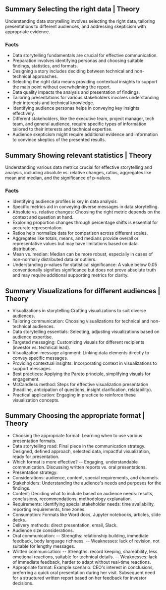 ## Summary Selecting the right data | Theory
Understanding data storytelling involves selecting the right data, tailoring presentations to different audiences, and addressing skepticism with appropriate evidence.

### Facts
- Data storytelling fundamentals are crucial for effective communication.
- Preparation involves identifying personas and choosing suitable findings, statistics, and formats.
- Designing a story includes deciding between technical and non-technical approaches.
- Selecting the right data means providing contextual insights to support the main point without overwhelming the report.
- Data quality impacts the analysis and presentation of findings.
- Tailoring presentations for various stakeholders involves understanding their interests and technical knowledge.
- Identifying audience personas helps in conveying key insights effectively.
- Different stakeholders, like the executive team, project manager, tech team, and general audience, require specific types of information tailored to their interests and technical expertise.
- Audience skepticism might require additional evidence and information to convince skeptics of the presented results.

## Summary Showing relevant statistics | Theory
Understanding various data metrics crucial for effective storytelling and analysis, including absolute vs. relative changes, ratios, aggregates like mean and median, and the significance of p-values.

### Facts
- Identifying audience profiles is key in data analysis.
- Specific metrics aid in conveying diverse messages in data storytelling.
- Absolute vs. relative changes: Choosing the right metric depends on the context and question at hand.
- Exploring proportion changes through percentage shifts is essential for accurate representation.
- Ratios help normalize data for comparison across different scales.
- Aggregates like totals, means, and medians provide overall or representative values but may have limitations based on data distribution.
- Mean vs. median: Median can be more robust, especially in cases of non-normally distributed data or outliers.
- Understanding p-values for statistical significance: A value below 0.05 conventionally signifies significance but does not prove absolute truth and may require additional supporting metrics for clarity.

## Summary Visualizations for different audiences | Theory
- Visualizations in storytelling:Crafting visualizations to suit diverse audiences.
- Tailoring communication: Choosing visualizations for technical and non-technical audiences.
- Data storytelling essentials: Selecting, adjusting visualizations based on audience expertise.
- Targeted messaging: Customizing visuals for different recipients (investor vs. technical lead).
- Visualization-message alignment: Linking data elements directly to convey specific messages.
- Providing contextual insights: Incorporating context in visualizations to support messages.
- Best practices: Applying the Pareto principle, simplifying visuals for engagement.
- McCandless method: Steps for effective visualization presentation (headline, anticipation of questions, insight clarification, relatability).
- Practical application: Engaging in practice to reinforce these visualization concepts.

## Summary Choosing the appropriate format | Theory
- Choosing the appropriate format: Learning when to use various presentation formats.
- Data storytelling road: Final piece in the communication strategy. Designed, defined approach, selected data, impactful visualization, ready for presentation.
- Which format is more effective?
-- Engaging, understandable communication.
  Discussing written reports vs. oral presentations.
- Presentation strategy:
- Considerations: audience, content, special requirements, and channels.
- Stakeholders: Understanding the audience's needs and purposes for the findings.
- Content: Deciding what to include based on audience needs: results, conclusions, recommendations, methodology explanation.
- Requirements: Identifying special stakeholder needs: time availability, reporting requirements, time zones.
- Consumption: Formats like Word docs, Jupyter notebooks, articles, slide decks.
- Delivery methods: direct presentation, email, Slack.
- Audience size considerations.
- Oral communication:
--  Strengths: relationship building, immediate feedback, body language richness.
--  Weaknesses: lack of revision, not suitable for lengthy messages.
- Written communication:
-- Strengths: record keeping, shareability, less emotional reactions, suitable for technical details.
-- Weaknesses: lack of immediate feedback, harder to adapt without real-time reactions.
- Appropriate format: Example scenario: CEO's interest in conclusions, preferring a quick oral presentation during her visit. Subsequent need for a structured written report based on her feedback for investor decisions.
